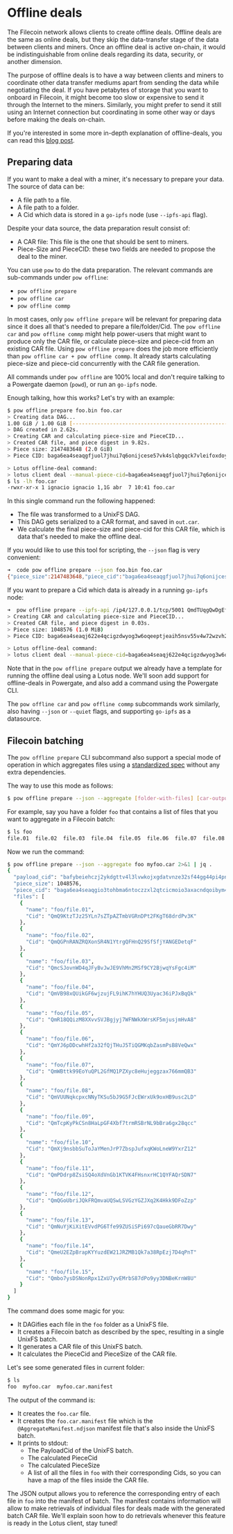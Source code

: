 # Offline deals

The Filecoin network allows clients to create offline deals. Offline deals are the same as online deals, but they skip the data-transfer stage of the data between clients and miners. Once an offline deal is active on-chain, it would be indistinguishable from online deals regarding its data, security, or another dimension.

The purpose of offline deals is to have a way between clients and miners to coordinate other data transfer mediums apart from sending the data while negotiating the deal. If you have petabytes of storage that you want to onboard in Filecoin, it might become too slow or expensive to send it through the Internet to the miners. Similarly, you might prefer to send it still using an Internet connection but coordinating in some other way or days before making the deals on-chain.

If you're interested in some more in-depth explanation of offline-deals, you can read this [blog post](https://filecoin.io/blog/offline-data-transfer-for-large-scale-data/).

## Preparing data

If you want to make a deal with a miner, it's necessary to prepare your data. The source of data can be:

- A file path to a file.
- A file path to a folder.
- A Cid which data is stored in a `go-ipfs` node (use `--ipfs-api` flag).

Despite your data source, the data preparation result consist of:

- A CAR file: This file is the one that should be sent to miners.
- Piece-Size and PieceCID: these two fields are needed to propose the deal to the miner.

You can use `pow` to do the data preparation. The relevant commands are sub-commands under `pow offline`:

- `pow offline prepare`
- `pow offline car`
- `pow offline commp`

In most cases, only `pow offline prepare` will be relevant for preparing data since it does all that's needed to prepare a file/folder/Cid. The `pow offline car` and `pow offline commp` might help power-users that might want to produce only the CAR file, or calculate piece-size and piece-cid from an existing CAR file. Using `pow offline prepare` does the job more efficiently than `pow offline car + pow offline commp`. It already starts calculating piece-size and piece-cid concurrently with the CAR file generation.

All commands under `pow offline` are 100% local and don't require talking to a Powergate daemon (`powd`), or run an `go-ipfs` node.

Enough talking, how this works? Let's try with an example:

```bash
$ pow offline prepare foo.bin foo.car
> Creating data DAG...
1.00 GiB / 1.00 GiB [---------------------------------------------------------------------------------------------------------------------------------------------------------------------------------------------------------------------------------------------] 100.00% 423.84 MiB p/s
> DAG created in 2.62s.
> Creating CAR and calculating piece-size and PieceCID...
> Created CAR file, and piece digest in 9.82s.
> Piece size: 2147483648 (2.0 GiB)
> Piece CID: baga6ea4seaqgfjuol7jhui7q6onijcese57vk4slqbgqck7vleifoxdoyqrl4fy

> Lotus offline-deal command:
> lotus client deal --manual-piece-cid=baga6ea4seaqgfjuol7jhui7q6onijcese57vk4slqbgqck7vleifoxdoyqrl4fy --manual-piece-size=2147483648 QmTEsmWrxvzEhhPoiMkU2tMAfhwAsVpKQ8otCuHsFtTpmM <miner> <price> <duration>
$ ls -lh foo.car 
-rwxr-xr-x 1 ignacio ignacio 1,1G abr  7 10:41 foo.car
```

In this single command run the following happened:

- The file was transformed to a UnixFS DAG.
- This DAG gets serialized to a CAR format, and saved in `out.car`.
- We calculate the final piece-size and piece-cid for this CAR file, which is data that's needed to make the offline deal.

If you would like to use this tool for scripting, the `--json` flag is very convenient:

```bash
➜  code pow offline prepare --json foo.bin foo.car
{"piece_size":2147483648,"piece_cid":"baga6ea4seaqgfjuol7jhui7q6onijcese57vk4slqbgqck7vleifoxdoyqrl4fy"}
```

If you want to prepare a Cid which data is already in a running `go-ipfs` node:

```bash
➜  pow offline prepare --ipfs-api /ip4/127.0.0.1/tcp/5001 QmdTUqgQwDgEfQee7Qwi49iXp3McDUMwh7de3wQ4Kna84t foo.car
> Creating CAR and calculating piece-size and PieceCID...
> Created CAR file, and piece digest in 0.03s.
> Piece size: 1048576 (1.0 MiB)
> Piece CID: baga6ea4seaqj622e4qcigzdwyog3w6oqeeptjeaih5nsv55v4w72wzvh24nkefy

> Lotus offline-deal command:
> lotus client deal --manual-piece-cid=baga6ea4seaqj622e4qcigzdwyog3w6oqeeptjeaih5nsv55v4w72wzvh24nkefy --manual-piece-size=1048576 QmdTUqgQwDgEfQee7Qwi49iXp3McDUMwh7de3wQ4Kna84t <miner> <price> <duration>
```

Note that in the `pow offline prepare` output we already have a template for running the offline deal using a Lotus node.
We'll soon add support for offline-deals in Powergate, and also add a command using the Powergate CLI.

The `pow offline car` and `pow offline commp` subcommands work similarly, also having `--json` or `--quiet` flags, and supporting `go-ipfs` as a datasource.

## Filecoin batching

The `pow offline prepare` CLI subcommand also support a special mode of operation in which aggregates files using a [standardized spec](https://hackmd.io/O-zleFXsTdKNIyUZ-3bDDw?view) without any extra dependencies.

The way to use this mode as follows:
```bash
$ pow offline prepare --json --aggregate [folder-with-files] [car-output-path]
```

For example, say you have a folder `foo` that contains a list of files that you want to aggregate in a Filecoin batch:
```bash
$ ls foo
file.01  file.02  file.03  file.04  file.05  file.06  file.07  file.08  file.09  file.10  file.11  file.12  file.13  file.14  file.15
```

Now we run the command:
```bash
$ pow offline prepare --json --aggregate foo myfoo.car 2>&1 | jq .
{
  "payload_cid": "bafybeiehczj2ykdgttv4l3lvwkojxgdatvnze32sf44gg44pi4pnajlle4",
  "piece_size": 1048576,
  "piece_cid": "baga6ea4seaqgio3tohbma6ntoczzxl2qtcicmoio3axacndqoibym4klq5q6qly",
  "files": [
    {
      "name": "foo/file.01",
      "Cid": "QmQ9KtzTJz25YLn7sZTpAZTmbVGRnDPt2FKgT68drdPv3K"
    },
    {
      "name": "foo/file.02",
      "Cid": "QmQGPnRANZRQXonSR4N1YtrgQFHnQ29SfSfjYANGEDetqF"
    },
    {
      "name": "foo/file.03",
      "Cid": "QmcSJovnWD4qJFyBvJwJE9VhMn2MSf9CY2BjwqYsFgc4iM"
    },
    {
      "name": "foo/file.04",
      "Cid": "QmVB98xQUikGF6wjzujFL9ihK7hYHUQ3Uyac36iPJxBqQk"
    },
    {
      "name": "foo/file.05",
      "Cid": "QmR18QQizM8XXvvSVJBgjyj7WFNWkXWrsKF5mjusjmHvA8"
    },
    {
      "name": "foo/file.06",
      "Cid": "QmYJ6pDDcwhHf2a32fQjTHuJ5TiQGMKqbZasmPsB8VeQwx"
    },
    {
      "name": "foo/file.07",
      "Cid": "QmWBttk99EoYuQPL2GfMQ1PZXyc8eHujeggzax766mmQB3"
    },
    {
      "name": "foo/file.08",
      "Cid": "QmVUUNqkcpxcNNyTKSu5bJ9G5FJcEWrxUk9oxHB9usc2LD"
    },
    {
      "name": "foo/file.09",
      "Cid": "QmTcpKyPkCSn8HaLpGF4Xbf7trmRSBrNL9bBra6gx28qcc"
    },
    {
      "name": "foo/file.10",
      "Cid": "QmXj9nsbbSuToJaYMenJrP7ZbspJufxqKWoLneW9YxrZ12"
    },
    {
      "name": "foo/file.11",
      "Cid": "QmPDdrp8ZsiSQ4oXdVnGb1KTVK4FHsnxrHC1QYFAQrSDN7"
    },
    {
      "name": "foo/file.12",
      "Cid": "QmQGoUbriJQkFRQmvaUQSwLSVGzYGZJXq2K4Hkk9DFoZzp"
    },
    {
      "name": "foo/file.13",
      "Cid": "QmNuYjKiXitEVvdPG6Tfe99ZUSiSPi697cQaueGbRR7Dwy"
    },
    {
      "name": "foo/file.14",
      "Cid": "QmeU2EZpBrapKYYuzdEW21JRZMB1Qk7a38RpEzj7D4qPnT"
    },
    {
      "name": "foo/file.15",
      "Cid": "Qmbo7ysDSNonRpx1ZxU7yvEMrbS87dPo9yy3DNBeKrnW8U"
    }
  ]
}
```
The command does some magic for you:
- It DAGifies each file in the `foo` folder as a UnixFS file.
- It creates a Filecoin batch as described by the spec, resulting in a single UnixFS batch.
- It generates a CAR file of this UnixFS batch.
- It calculates the PieceCid and PieceSize of the CAR file.

Let's see some generated files in current folder:
```bash
$ ls
foo  myfoo.car  myfoo.car.manifest
```

The output of the command is:
- It creates the `foo.car` file.
- It creates the `foo.car.manifest` file which is the `@AggregateManifest.ndjson` manifest file that's also inside the UnixFS batch.
- It prints to stdout:
    - The PayloadCid of the UnixFS batch.
    - The calculated PieceCid
    - The calculated PieceSize
    - A list of all the files in `foo` with their corresponding Cids, so you can have a map of the files inside the CAR file.

The JSON output allows you to reference the corresponding entry of each file in `foo` into the manifest of batch. The manifest contains information will allow to make retrievals of individual files for deals made with the generated batch CAR file.
We'll explain soon how to do retrievals whenever this feature is ready in the Lotus client, stay tuned!
